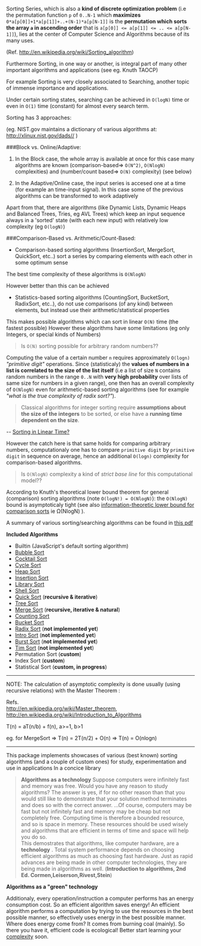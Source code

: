 
    
Sorting Series, which is also a **kind of discrete optimization problem** (i.e the permutation function `p` of `0..N-1` which **maximizes** `0*a[p[0]]+1*a[p[1]]+..+(N-1)*a[p[N-1]]` is the **permutation which sorts the array `a` in ascending order** that is `a[p[0]] <= a[p[1]] <= .. <= a[p[N-1]]`), lies at the center of Computer Science and Algorithms because of its many uses.

(Ref. http://en.wikipedia.org/wiki/Sorting_algorithm)

Furthermore Sorting, in one way or another, is integral part of many other important algorithms and applications (see eg. Knuth TAOCP)

For example Sorting is very closely associated to Searching, another topic of immense importance and applications.

Under certain sorting states, searching can be achieved in `O(logN)` time or even in `O(1)` time (constant) for almost every search term.

Sorting has 3 approaches:

(eg. NIST.gov maintains a dictionary of various algorithms at:  http://xlinux.nist.gov/dads// )


###Block vs. Online/Adaptive:

1. In the Block case, the whole array is available at once
for this case many algorithms are known (comparison-based=> `O(N^2)`, `O(NlogN)` complexities) and (number/count based=> `O(N)` complexity) (see below)

2. In the Adaptive/Online case, the input series is
accesed one at a time (for example an time-input signal). In this case some of the previous algorithms can be transformed to work adaptively

Apart from that, there are algorithms (like Dynamic Lists, Dynamic Heaps and Balanced Trees, Tries, eg AVL Trees)
which keep an input sequence always in a 'sorted' state (with each new input) with relatively low complexity (eg `O(logN)`)


###Comparison-Based vs. Arithmetic/Count-Based:

* Comparison-based sorting algorithms (InsertionSort, MergeSort, QuickSort, etc..) sort
a series by comparing elements with each other in some optimum sense

The best time complexity of these algorithms is `O(NlogN)`

However better than this can be achieved

* Statistics-based sorting algorithms (CountingSort, BucketSort, RadixSort, etc..), do not use comparisons (of any kind) between elements, but instead use their arithmetic/statistical properties

This makes possible algorithms which can sort in linear `O(N)` time (the fastest possible)
However these algorithms have some limitations (eg only Integers, or special kinds of Numbers)


> Is `O(N)` sorting possible for arbitrary random numbers??


Computing the value of a certain number `n` requires approximately `O(logn)` *"primitive digit"* operations. Since (statisticaly) the **values of numbers in a list is correlated to the size of the list itself** (i.e a list of size `N` contains random numbers in the range `0..N` with **very high probability** over lists of same size for numbers in a given range), one then has an overall complexity of `O(NlogN)` even for arithmetic-based sorting algorithms (see for example *"what is the true complexity of radix sort?"*).

> Classical algorithms for integer sorting require **assumptions about the size of the integers** to be sorted, or else have a **running time dependent on the size**.

-- [Sorting in Linear Time?](https://www.cs.unc.edu/~plaisted/comp550/linear%20time%20sorting.pdf)

However the catch here is that same holds for comparing arbitrary numbers, computationaly one has to compare `primitive digit` by `primitive digit` in sequence on average, hence an additional `O(logn)` complexity for comparison-based algorithms.


> Is `O(NlogN)` complexity a kind of *strict base line* for this computational model??

According to Knuth's theoretical lower bound theorem for general (comparison) sorting algorithms (note `O(logN!) = O(NlogN)`): the `O(NlogN)` bound is asymptoticaly tight (see also [information-theoretic lower bound for comparison sorts](http://www.inf.fh-flensburg.de/lang/algorithmen/sortieren/lowerbounden.htm) ie &Omega;(NlogN) ).


A summary of various sorting/searching algorithms can be found in [this pdf](http://epaperpress.com/sortsearch/download/sortsearch.pdf)


**Included Algorithms**

* Builtin (JavaScript's default sorting algorithm)
* [Bubble Sort](http://en.wikipedia.org/wiki/Bubble_sort)
* [Cocktail Sort](http://en.wikipedia.org/wiki/Cocktail_shaker_sort)
* [Cycle Sort](http://en.wikipedia.org/wiki/Cycle_sort)
* [Heap Sort](http://en.wikipedia.org/wiki/Heap_sort)
* [Insertion Sort](http://en.wikipedia.org/wiki/Insertion_sort)
* [Library Sort](http://en.wikipedia.org/wiki/Library_sort)
* [Shell Sort](http://en.wikipedia.org/wiki/Shellsort)
* [Quick Sort](http://en.wikipedia.org/wiki/Quicksort) (**recursive &amp; iterative**)
* [Tree Sort](http://en.wikipedia.org/wiki/Tree_sort)
* [Merge Sort](http://en.wikipedia.org/wiki/Merge_sort) (**recursive, iterative &amp; natural**)
* [Counting Sort](http://en.wikipedia.org/wiki/Counting_sort)
* [Bucket Sort](http://en.wikipedia.org/wiki/Bucket_sort)
* [Radix Sort](http://en.wikipedia.org/wiki/Radix_sort) (**not implemented yet**)
* [Intro Sort](https://en.wikipedia.org/wiki/Introsort) (**not implemented yet**)
* [Burst Sort](http://en.wikipedia.org/wiki/Burstsort) (**not implemented yet**)
* [Tim Sort](http://en.wikipedia.org/wiki/Timsort) (**not implemented yet**)
* Permutation Sort (**custom**)
* Index Sort (**custom**)
* Statistical Sort (**custom, in progress**)


------------------------------------------------------

NOTE: The calculation of asymptotic complexity is done usually (using recursive relations)
with the Master Theorem :

Refs.   
        http://en.wikipedia.org/wiki/Master_theorem, 
        http://en.wikipedia.org/wiki/Introduction_to_Algorithms
        

T(n) = aT(n/b) + f(n),  a>=1, b>1

eg. for MergeSort => T(n) = 2T(n/2) + O(n) =>  T(n) = O(nlogn)


---------------------------------------------------------

This package implements showcases of various (best known) sorting algorithms 
(and a couple of custom ones)
for study, experimentation and use in applications
In a concice library


> __Algorithms as a technology__   Suppose computers were infinitely fast and memory was free. Would you have any reason to study algorithms? The answer is yes, if for no other reason than that you would  still like to demonstrate that your solution method terminates and does so with the correct answer. 
 ...Of course, computers may be fast but not infinitely fast and memory may be cheap but not completely free. Computing time is therefore a  bounded resource, and so is space in memory. These resources should be used wisely and algorithms that are efficient in terms of time and space will help you do so.  
 This demostrates that algorithms, like computer hardware, are a __technology__ . Total system performance depends on choosing efficient algorithms as much as choosing fast hardware. Just as rapid advances are being made in other computer technologies, they are being made in algorithms as well. (__Introduction to algorithms, 2nd Ed. Cormen,Leiserson,Rivest,Stein__)
 
 
 
__Algorithms as a "green" technology__
 
Additionaly, every operation/instruction a computer performs has an energy consumption cost. So an efficient algorithm saves energy! 
An efficient algorithm performs a computation by trying to use the resources in the best possible manner, so effectively uses energy in the best possible manner. 
Where does energy come from? It comes from burning coal (mainly). 
So there you have it, efficient code is ecological! 
Better start learning your [complexity]( http://en.wikipedia.org/wiki/Computational_complexity_theory) soon.
    
